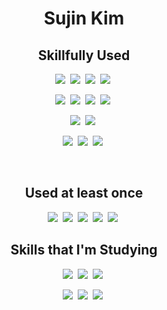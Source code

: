 <h1 align='center'>Sujin Kim</h1>

<h2 align='center'>Skillfully Used</h2>

<p align='center'>
  <img src="https://img.shields.io/badge/react-61DAFB?style=flat-square&logo=react&logoColor=white"/>&nbsp 
  <img src="https://img.shields.io/badge/reactquery-FF4154?style=flat-square&logo=reactquery&logoColor=white"/>&nbsp 
  <img src="https://img.shields.io/badge/JavaScript-F7DF1E?style=flat-square&logo=javascript&logoColor=white"/>&nbsp 
  <img src="https://img.shields.io/badge/typescript-3178C6?style=flat-square&logo=typescript&logoColor=white"/>&nbsp 
</p>
<p align='center'>
  <img src="https://img.shields.io/badge/Java-437291?style=flat-square&logoColor=white"/>&nbsp 
  <img src="https://img.shields.io/badge/jsp-437291?style=flat-square&logoColor=white"/>&nbsp 
  <img src="https://img.shields.io/badge/spring-6DB33F?style=flat-square&logo=spring&logoColor=white"/>&nbsp 
  <img src="https://img.shields.io/badge/springboot-6DB33F?style=flat-square&logo=springboot&logoColor=white"/>&nbsp 
</p>
<p align='center'>
  <img src="https://img.shields.io/badge/html5-E34F26?style=flat-square&logo=html5&logoColor=white"/>&nbsp 
  <img src="https://img.shields.io/badge/css3-1572B6?style=flat-square&logo=css3&logoColor=white"/>&nbsp 
</p>
<p align='center'>
  <img src="https://img.shields.io/badge/mysql-4479A1?style=flat-square&logo=mysql&logoColor=white"/>&nbsp 
  <img src="https://img.shields.io/badge/mariadb-003545?style=flat-square&logo=mariadb&logoColor=white"/>&nbsp 
  <img src="https://img.shields.io/badge/oracle-F80000?style=flat-square&logo=oracle&logoColor=white"/>&nbsp 
</p>
<br/>
<h2 align='center'>Used at least once</h2>

<p align='center'>
  <img src="https://img.shields.io/badge/kotlin-7F52FF?style=flat-square&logo=kotlin&logoColor=white"/>&nbsp 
  <img src="https://img.shields.io/badge/android-3DDC84?style=flat-square&logo=android&logoColor=white"/>&nbsp 
  <img src="https://img.shields.io/badge/php-777BB4?style=flat-square&logo=php&logoColor=white"/>&nbsp 
  <img src="https://img.shields.io/badge/firebase-FFCA28?style=flat-square&logo=firebase&logoColor=white"/>&nbsp
  <img src="https://img.shields.io/badge/flutter-02569B?style=flat-square&logo=flutter&logoColor=white"/>&nbsp
</p>

<h2 align='center'>Skills that I'm Studying</h2>

<p align='center'>
  <img src="https://img.shields.io/badge/Next.js-000000?style=flat-square&logo=Next.js&logoColor=white"/>&nbsp
  <img src="https://img.shields.io/badge/ReactNative-61DAFB?style=flat-square&logo=react&logoColor=white"/>&nbsp
  <img src="https://img.shields.io/badge/Vue.js-4FC08D?style=flat-square&logo=vuedotjs&logoColor=white"/>&nbsp 
</p>
<p align='center'>
  <img src="https://img.shields.io/badge/three.js-000000?style=flat-square&logo=Three.js&logoColor=white"/>&nbsp 
  <img src="https://img.shields.io/badge/webgl-990000?style=flat-square&logo=webgl&logoColor=white"/>&nbsp 
  <img src="https://img.shields.io/badge/webrtc-333333?style=flat-square&logo=webrtc&logoColor=white"/>&nbsp 
</p>

